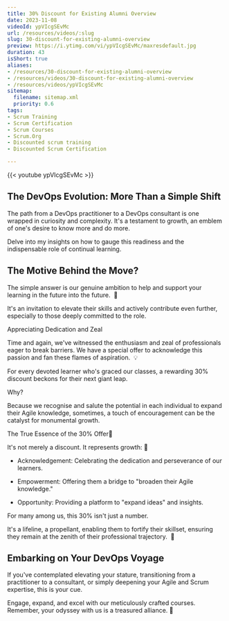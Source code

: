 ```yaml
---
title: 30% Discount for Existing Alumni Overview
date: 2023-11-08
videoId: ypVIcgSEvMc
url: /resources/videos/:slug
slug: 30-discount-for-existing-alumni-overview
preview: https://i.ytimg.com/vi/ypVIcgSEvMc/maxresdefault.jpg
duration: 43
isShort: true
aliases:
- /resources/30-discount-for-existing-alumni-overview
- /resources/videos/30-discount-for-existing-alumni-overview
- /resources/videos/ypVIcgSEvMc
sitemap:
  filename: sitemap.xml
  priority: 0.6
tags:
- Scrum Training
- Scrum Certification
- Scrum Courses
- Scrum.Org
- Discounted scrum training
- Discounted Scrum Certification

---
```

{{< youtube ypVIcgSEvMc >}}

## The DevOps Evolution: More Than a Simple Shift

The path from a DevOps practitioner to a DevOps consultant is one wrapped in curiosity and complexity. It's a testament to growth, an emblem of one's desire to know more and do more.

Delve into my insights on how to gauge this readiness and the indispensable role of continual learning. 

## The Motive Behind the Move?

The simple answer is our genuine ambition to help and support your learning in the future into the future.  🤔

It's an invitation to elevate their skills and actively contribute even further, especially to those deeply committed to the role.

Appreciating Dedication and Zeal

Time and again, we've witnessed the enthusiasm and zeal of professionals eager to break barriers. We have a special offer to acknowledge this passion and fan these flames of aspiration.  💡

For every devoted learner who's graced our classes, a rewarding 30% discount beckons for their next giant leap.

Why?

Because we recognise and salute the potential in each individual to expand their Agile knowledge, sometimes, a touch of encouragement can be the catalyst for monumental growth.

The True Essence of the 30% Offer🌱

It's not merely a discount. It represents growth: 🌱

- Acknowledgement: Celebrating the dedication and perseverance of our learners.

- Empowerment: Offering them a bridge to "broaden their Agile knowledge."

- Opportunity: Providing a platform to "expand ideas" and insights.

For many among us, this 30% isn't just a number.

It's a lifeline, a propellant, enabling them to fortify their skillset, ensuring they remain at the zenith of their professional trajectory.  🌟

## Embarking on Your DevOps Voyage

If you've contemplated elevating your stature, transitioning from a practitioner to a consultant, or simply deepening your Agile and Scrum expertise, this is your cue.

Engage, expand, and excel with our meticulously crafted courses. Remember, your odyssey with us is a treasured alliance. 🚀




